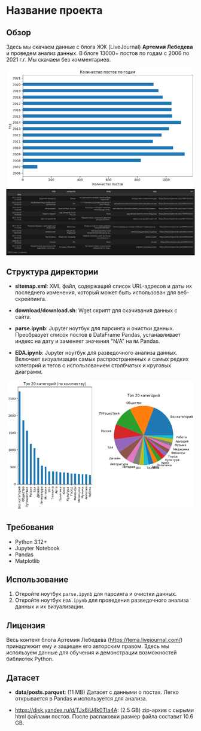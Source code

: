 # Название проекта

## Обзор

Здесь мы скачаем данные с блога ЖЖ (LiveJournal) **Артемия Лебедева** и проведем анализ данных. В блоге 13000+ постов по годам с 2006 по 2021 г.г. Мы скачаем без комментариев.

![years.png](./imgs/years.png) 
![df.png](./imgs/df.png) 

## Структура директории

- **sitemap.xml**: XML файл, содержащий список URL-адресов и даты их последнего изменения, который может быть использован для веб-скрейпинга.

- **download/download.sh**: Wget скрипт для скачивания данных с сайта.

- **parse.ipynb**: Jupyter ноутбук для парсинга и очистки данных. Преобразует список постов в DataFrame Pandas, устанавливает индекс на дату и заменяет значения "N/A" на `NA` Pandas.

- **EDA.ipynb**: Jupyter ноутбук для разведочного анализа данных. Включает визуализации самых распространенных и самых редких категорий и тегов с использованием столбчатых и круговых диаграмм.

![cats.png](./imgs/cats.png) 

## Требования

- Python 3.12+
- Jupyter Notebook
- Pandas
- Matplotlib

## Использование

1. Откройте ноутбук `parse.ipynb` для парсинга и очистки данных.
2. Откройте ноутбук `EDA.ipynb` для проведения разведочного анализа данных и их визуализации.

## Лицензия

Весь контент блога Артемия Лебедева (https://tema.livejournal.com/) принадлежит ему и защищен его авторским правом. Здесь мы используем данные для обучения и демонстрации возможностей библиотек Python.

## Датасет

- **data/posts.parquet**: (11 MB) Датасет с данными о постах. Легко открывается в Pandas и используется для анализа.

- https://disk.yandex.ru/d/TJx6iU4k0TIa4A: (2.5 GB) zip-архив с сырыми html файлами постов. После распаковки размер файла составит 10.6 GB.

